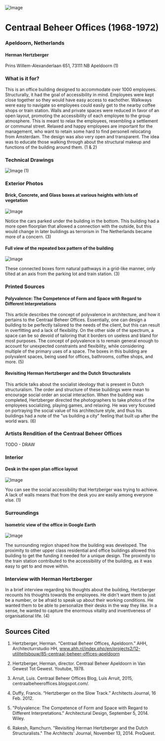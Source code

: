 ![Image](./baner.png)
# Centraal Beheer Offices (1968-1972)
### Apeldoorn, Netherlands
#### Herman Hertzberger
Prins Willem-Alexanderlaan 651, 73111 NB Apeldoorn
(1)

### What is it for?
This is an office building designed to accommodate over 1000 employees. Structurally, it had the goal of accessibility in mind. Employees were kept close together so they would have easy access to eachother. Walkways were easy to navigate so employees could easily get to the nearby coffee shops or train station. Walls and private spaces were reduced in favor of an open layout, promoting the accessibility of each employee to the group atmosphere. This is meant to relax the employees, resembling a settlement or communal street. Relaxed and happy employees are important for the management, who want to retain some hard to find personell relocating from Amsterdam. The design was also very open and transparent. The idea was to educate those walking through about the structural makeup and functions of the building around them.
(1 & 2)

### Technical Drawings
![Image](./technic.png)
(1)

### Exterior Photos

#### Brick, Concrete, and Glass boxes at various heights with lots of vegetation
![Image](./ext1.png)

Notice the cars parked under the building in the bottom. This building had a more open floorplan that allowed a connection with the outside, but this would change in later buildings as terrorism in The Netherlands became more of a concern.
(3)

#### Full view of the repeated box pattern of the building
![Image](./ext2.png)

These connected boxes form natural pathways in a grid-like manner, only tilted at an axis from the parking lot and train station.
(3)

### Printed Sources
#### Polyvalence: The Competence of Form and Space with Regard to Different Interpretations
This article describes the concept of polyvalence in architecture, and how it pertains to the Centraal Beheer Offices. Essentially, one can design a building to be perfectly tailored to the needs of the client, but this can result in overfitting and a lack of flexibility. On the other side of the spectrum, a space can be so devoid of tailoring that it borders on useless and bland for most purposes. The concept of polyvalence is to remain general enough to account for unexpected constraints and flexibility, while considering multiple of the primary uses of a space. The boxes in this building are polyvalent spaces, being used for offices, bathrooms, coffee shops, and more.
(5)

#### Revisiting Herman Hertzberger and the Dutch Structuralists
This article talks about the socialist ideology that is present in Dutch structuralism. The order and structure of these buildings were mean to encourage social order an social interaction. When the building was completed, Hertzberger directed the photographers to take photos of the employees socializing, playing games, and relaxing. He was very focused on portraying the social value of his architecture style, and thus his buildings had a note of the "us building a city" feeling that built up after the world wars.
(6)

### Artists Rendition of the Centraal Beheer Offices
TODO - DRAW

### Interior
#### Desk in the open plan office layout
![Image](./interior.png)

You can see the social accessibility that Hertzberger was trying to achieve. A lack of walls means that from the desk you are easily among everyone else.
(1)

### Surroundings
#### Isometric view of the office in Google Earth
![Image](./google_earth.png)

The surrounding region shaped how the building was developed. The proximity to other upper class residential and office buildings allowed this building to get the funding it needed for a unique design. The proximity to the train station contributed to the accessibility of the building, as it was easy to get to and move within.

### Interview with Herman Hertzberger
In a brief interview regarding his thoughts about the building, Hertzberger recounts his thoughts towards the employees. He didn't want them to just be a number, or be afraid to speak up about their working conditions. He wanted them to be able to personalize their desks in the way they like. In a sense, he wanted to capture the enormous vitality and inventiveness of organisational life.
(4)

### 

## Sources Cited
1. Hertzberger, Herman. “Centraal Beheer Offices, Apeldoorn.” AHH, Architecturrstudio HH, www.ahh.nl/index.php/en/projects2/12-utiliteitsbouw/85-centraal-beheer-offices-apeldoorn

2. Hertzberger, Herman, director. Centraal Beheer Apeldoorn in Van Gewest Tot Gewest. Youtube, 1978.

3. Arruit, Luis. Centraal Beheer Offices Blog, Luis Arruit, 2015, centraalbeheeroffices.blogspot.com/.

4. Duffy, Francis. “Hertzberger on the Slow Track.” Architects Journal, 16 Feb. 2012.

5. "Polyvalence: The Competence of Form and Space with Regard to Different Interpretations." Architectural Design, September 5, 2014. Wiley.

6. Rakesh, Ramchurn. "Revisiting Herman Hertzberger and the Dutch Structuralists." The Architects' Journal, November 13, 2014. ProQuest.
